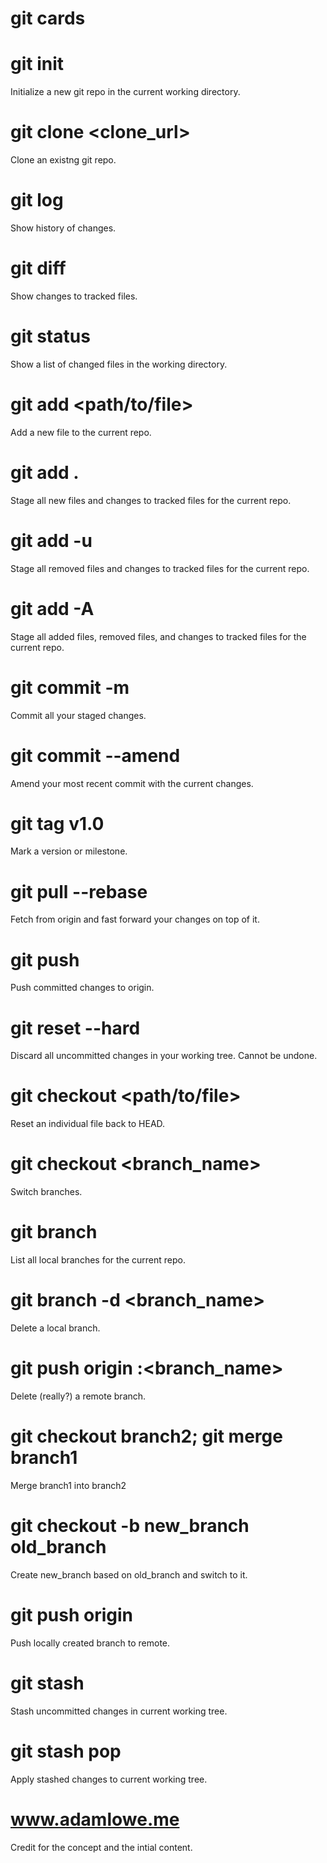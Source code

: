 git cards
=========

git init
========

Initialize a new git repo in the current working directory.

git clone <clone_url>
=====================

Clone an existng git repo.

git log
=======

Show history of changes.

git diff
========

Show changes to tracked files.

git status
==========

Show a list of changed files in the working directory.

git add <path/to/file>
======================

Add a new file to the current repo.

git add .
=========

Stage all new files and changes to tracked files for the current repo.

git add -u
==========

Stage all removed files and changes to tracked files for the current repo.

git add -A
==========

Stage all added files, removed files, and changes to tracked files for the current repo.

git commit -m <message>
=======================

Commit all your staged changes.

git commit --amend
==================

Amend your most recent commit with the current changes.

git tag v1.0
============

Mark a version or milestone.

git pull --rebase
=================

Fetch from origin and fast forward your changes on top of it.

git push
========

Push committed changes to origin.

git reset --hard
================

Discard all uncommitted changes in your working tree. Cannot be undone.

git checkout <path/to/file>
===========================

Reset an individual file back to HEAD.

git checkout <branch_name>
==========================

Switch branches.

git branch
==========

List all local branches for the current repo.

git branch -d <branch_name>
===========================

Delete a local branch.

git push origin :<branch_name>
==============================

Delete (really?) a remote branch.

git checkout branch2; git merge branch1
=======================================

Merge branch1 into branch2

git checkout -b new_branch old_branch
=====================================

Create new_branch based on old_branch and switch to it.

git push origin
===============

Push locally created branch to remote.

git stash
=========

Stash uncommitted changes in current working tree.

git stash pop
=============

Apply stashed changes to current working tree.

www.adamlowe.me
===============

Credit for the concept and the intial content.

